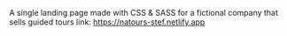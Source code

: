 A single landing page made with CSS & SASS for a fictional company that sells guided tours
link: https://natours-stef.netlify.app